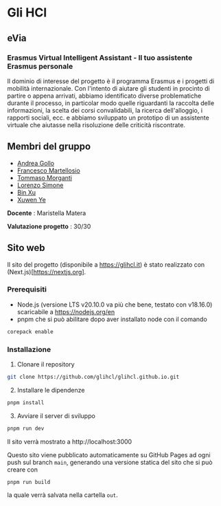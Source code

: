 # Gli HCl

## eVia

### Erasmus Virtual Intelligent Assistant - Il tuo assistente Erasmus personale

Il dominio di interesse del progetto è il programma Erasmus e i progetti di
mobilità internazionale. Con l'intento di aiutare gli studenti in procinto di
partire o appena arrivati, abbiamo identificato diverse problematiche durante il
processo, in particolar modo quelle riguardanti la raccolta delle informazioni,
la scelta dei corsi convalidabili, la ricerca dell'alloggio, i rapporti
sociali, ecc. e abbiamo sviluppato un prototipo di un assistente virtuale che aiutasse
nella risoluzione delle criticità riscontrate.


## Membri del gruppo
* [Andrea Gollo](https://github.com/GolAndrea)
* [Francesco Martellosio](https://github.com/FrancescoMartellosio)
* [Tommaso Morganti](https://github.com/toto04)
* [Lorenzo Simone](https://github.com/LorenzoSimone02)
* [Bin Xu](https://github.com/BinXu123)
* [Xuwen Ye](https://github.com/xuwenye01)

**Docente** : Maristella Matera

**Valutazione progetto** : 30/30

## Sito web

Il sito del progetto (disponibile a https://glihcl.it) è stato realizzato con
(Next.js)[https://nextjs.org].

### Prerequisiti

- Node.js (versione LTS v20.10.0 va più che bene, testato con v18.16.0)
  scaricabile a https://nodejs.org/en
- pnpm che si può abilitare dopo aver installato node con il comando

```sh
corepack enable
```

### Installazione

1. Clonare il repository

```sh
git clone https://github.com/glihcl/glihcl.github.io.git
```

2. Installare le dipendenze

```sh
pnpm install
```

3. Avviare il server di sviluppo

```sh
pnpm run dev
```

Il sito verrà mostrato a http://localhost:3000

Questo sito viene pubblicato automaticamente su GitHub Pages ad ogni push sul
branch `main`, generando una versione statica del sito che si può creare con

```sh
pnpm run build
```

la quale verrà salvata nella cartella `out`.
